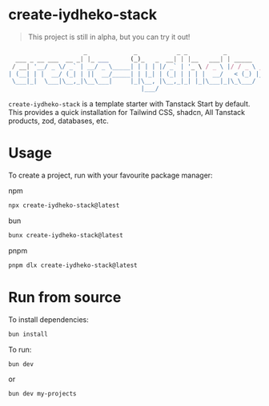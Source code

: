 # create-iydheko-stack
> This project is still in alpha, but you can try it out!

```js
                     _             _           _ _          _                   _             _    
  ___ _ __ ___  __ _| |_ ___      (_)_   _  __| | |__   ___| | _____        ___| |_ __ _  ___| | __
 / __| '__/ _ \/ _` | __/ _ \_____| | | | |/ _` | '_ \ / _ \ |/ / _ \ _____/ __| __/ _` |/ __| |/ /
| (__| | |  __/ (_| | ||  __/_____| | |_| | (_| | | | |  __/   < (_) |_____\__ \ || (_| | (__|   < 
 \___|_|  \___|\__,_|\__\___|     |_|\__, |\__,_|_| |_|\___|_|\_\___/      |___/\__\__,_|\___|_|\_\
                                     |___/                                                         
```

`create-iydheko-stack` is a template starter with Tanstack Start by default. This provides a quick installation for Tailwind CSS, shadcn, All Tanstack products, zod, databases, etc. 

# Usage

To create a project, run with your favourite package manager:

npm
```bash
npx create-iydheko-stack@latest
```

bun
```bash
bunx create-iydheko-stack@latest
```

pnpm
```bash
pnpm dlx create-iydheko-stack@latest
```

# Run from source

To install dependencies:

```bash
bun install
```

To run:

```bash
bun dev
```

or


```bash
bun dev my-projects
```
